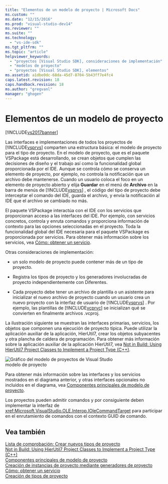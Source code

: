 ```yaml
---
title: "Elementos de un modelo de proyecto | Microsoft Docs"
ms.custom: ""
ms.date: "12/15/2016"
ms.prod: "visual-studio-dev14"
ms.reviewer: ""
ms.suite: ""
ms.technology: 
  - "vs-ide-sdk"
ms.tgt_pltfrm: ""
ms.topic: "article"
helpviewer_keywords: 
  - "proyectos [Visual Studio SDK], consideraciones de implementación"
  - "modelos de proyecto"
  - "proyectos [Visual Studio SDK], elementos"
ms.assetid: a1dbe0dc-68da-45d7-8704-5b43ff7e4fc4
caps.latest.revision: 18
caps.handback.revision: 18
ms.author: "gregvanl"
manager: "ghogen"
---
```

# Elementos de un modelo de proyecto
[!INCLUDE[vs2017banner](../../code-quality/includes/vs2017banner.md)]

Las interfaces e implementaciones de todos los proyectos de [!INCLUDE[vsprvs](../../code-quality/includes/vsprvs_md.md)] comparten una estructura básica: el modelo de proyecto para el tipo de proyecto.  En el modelo de proyecto, que es el paquete VSPackage está desarrollando, se crean objetos que cumplen las decisiones de diseño y el trabajo así como la funcionalidad global proporcionada por el IDE.  Aunque se controla cómo se conserva un elemento de proyecto, por ejemplo, no controla la notificación que un archivo debe mantenerse.  Cuando un usuario coloca el foco en un elemento de proyecto abierto y elija **Guardar** en el menú de **Archivo** en la barra de menús de [!INCLUDE[vsprvs](../../code-quality/includes/vsprvs_md.md)] , el código del tipo de proyecto debe interceptar el comando del IDE, guarda el archivo, y envía la notificación al IDE que el archivo se cambiado no más.  
  
 El paquete VSPackage interactúa con el IDE con los servicios que proporcionan acceso a las interfaces del IDE.  Por ejemplo, con servicios concretos, controla y enruta comandos y proporciona información de contexto para las opciones seleccionadas en el proyecto.  Toda la funcionalidad global del IDE necesaria para el paquete VSPackage es proporcionada por servicios.  Para obtener más información sobre los servicios, vea [Cómo: obtener un servicio](../../extensibility/how-to-get-a-service.md).  
  
 Otras consideraciones de implementación:  
  
-   un solo modelo de proyecto puede contener más de un tipo de proyecto.  
  
-   Registra los tipos de proyecto y los generadores involucradas de proyecto independientemente con Diferentes.  
  
-   Cada proyecto debe tener un archivo de plantilla o un asistente para inicializar el nuevo archivo de proyecto cuando un usuario crea un nuevo proyecto con la interfaz de usuario de [!INCLUDE[vsprvs](../../code-quality/includes/vsprvs_md.md)] .  Por ejemplo, las plantillas de [!INCLUDE[vcprvc](../../code-quality/includes/vcprvc_md.md)] se inicializan qué se convierten en finalmente archivos .vcproj.  
  
 La ilustración siguiente se muestran las interfaces primarias, servicios, los objetos que componen una ejecución de proyecto típica.  Puede utilizar la aplicación auxiliar de la aplicación, HierUtil7, crear los objetos subyacentes y otra plancha de caldera de programación.  Para obtener más información sobre la aplicación auxiliar de la aplicación HierUtil7, vea [Not in Build: Using HierUtil7 Project Classes to Implement a Project Type \(C\+\+\)](http://msdn.microsoft.com/es-es/a5c16a09-94a2-46ef-87b5-35b815e2f346).  
  
 ![Gráfico del modelo de proyectos de Visual Studio](../../extensibility/internals/media/vsprojectmodel.png "vsProjectModel")  
modelo de proyecto  
  
 Para obtener más información sobre las interfaces y los servicios mostrados en el diagrama anterior, y otras interfaces opcionales no incluidos en el diagrama, vea [Componentes principales de modelo de proyecto](../../extensibility/internals/project-model-core-components.md).  
  
 Los proyectos pueden admitir comandos y por consiguiente deben implementar la interfaz de <xref:Microsoft.VisualStudio.OLE.Interop.IOleCommandTarget> para participar en el enrutamiento de comandos con el contexto GUID de comando.  
  
## Vea también  
 [Lista de comprobación: Crear nuevos tipos de proyecto](../../extensibility/internals/checklist-creating-new-project-types.md)   
 [Not in Build: Using HierUtil7 Project Classes to Implement a Project Type \(C\+\+\)](http://msdn.microsoft.com/es-es/a5c16a09-94a2-46ef-87b5-35b815e2f346)   
 [Componentes principales de modelo de proyecto](../../extensibility/internals/project-model-core-components.md)   
 [Creación de instancias de proyecto mediante generadores de proyecto](../../extensibility/internals/creating-project-instances-by-using-project-factories.md)   
 [Cómo: obtener un servicio](../../extensibility/how-to-get-a-service.md)   
 [Creación de tipos de proyecto](../../extensibility/internals/creating-project-types.md)